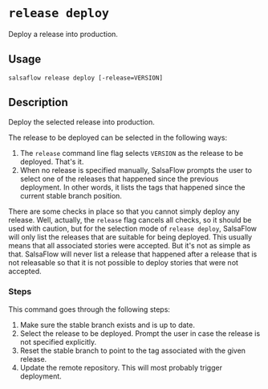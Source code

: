 # `release deploy` #

Deploy a release into production.

## Usage ##

```
salsaflow release deploy [-release=VERSION]
```

## Description ##

Deploy the selected release into production.

The release to be deployed can be selected in the following ways:

1. The `release` command line flag selects `VERSION` as the release
   to be deployed. That's it.
2. When no release is specified manually, SalsaFlow prompts the user
   to select one of the releases that happened since the previous deployment.
   In other words, it lists the tags that happened since the current stable
   branch position.

There are some checks in place so that you cannot simply deploy any release.
Well, actually, the `release` flag cancels all checks, so it should be used
with caution, but for the selection mode of `release deploy`, SalsaFlow will
only list the releases that are suitable for being deployed. This usually means
that all associated stories were accepted. But it's not as simple as that.
SalsaFlow will never list a release that happened after a release that is not
releasable so that it is not possible to deploy stories that were not accepted.

### Steps ###

This command goes through the following steps:

1. Make sure the stable branch exists and is up to date.
2. Select the release to be deployed. Prompt the user in case the release
   is not specified explicitly.
3. Reset the stable branch to point to the tag associated with
   the given release.
4. Update the remote repository. This will most probably trigger deployment.
